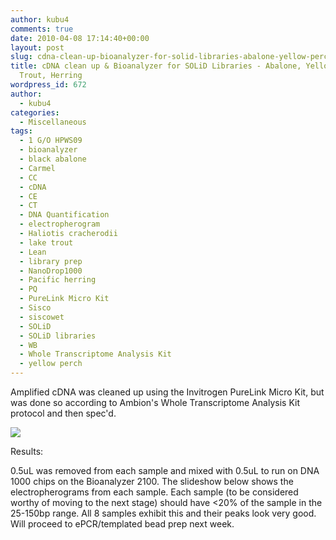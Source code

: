 ```yaml
---
author: kubu4
comments: true
date: 2010-04-08 17:14:40+00:00
layout: post
slug: cdna-clean-up-bioanalyzer-for-solid-libraries-abalone-yellow-perch-lake-trout-herring
title: cDNA clean up & Bioanalyzer for SOLiD Libraries - Abalone, Yellow Perch, Lake
  Trout, Herring
wordpress_id: 672
author:
  - kubu4
categories:
  - Miscellaneous
tags:
  - 1 G/O HPWS09
  - bioanalyzer
  - black abalone
  - Carmel
  - CC
  - cDNA
  - CE
  - CT
  - DNA Quantification
  - electropherogram
  - Haliotis cracherodii
  - lake trout
  - Lean
  - library prep
  - NanoDrop1000
  - Pacific herring
  - PQ
  - PureLink Micro Kit
  - Sisco
  - siscowet
  - SOLiD
  - SOLiD libraries
  - WB
  - Whole Transcriptome Analysis Kit
  - yellow perch
---
```


Amplified cDNA was cleaned up using the Invitrogen PureLink Micro Kit, but was done so according to Ambion's Whole Transcriptome Analysis Kit protocol and then spec'd.

![](https://eagle.fish.washington.edu/Arabidopsis/20100408%20SOLiD%20Libraries%20cDNA%20spec.jpg)

Results:

0.5uL was removed from each sample and mixed with 0.5uL to run on DNA 1000 chips on the Bioanalyzer 2100. The slideshow below shows the electropherograms from each sample. Each sample (to be considered worthy of moving to the next stage) should have <20% of the sample in the 25-150bp range. All 8 samples exhibit this and their peaks look very good. Will proceed to ePCR/templated bead prep next week.



